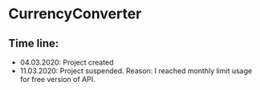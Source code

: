 # CurrencyConverter

## Time line:

- 04.03.2020: Project created
- 11.03.2020: Project suspended. Reason: I reached monthly limit usage for free version of API.
